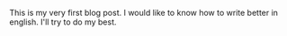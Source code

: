 This is my very first blog post.
I would like to know how to write better in english.
I'll try to do my best.
